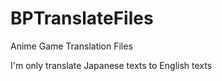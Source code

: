 # BPTranslateFiles
Anime Game Translation Files

I'm only translate Japanese texts to English texts
